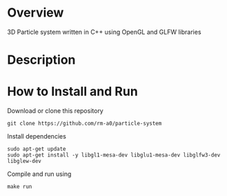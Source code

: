 # Overview
3D Particle system written in C++ using OpenGL and GLFW libraries
# Description

# How to Install and Run
Download or clone this repository
```
git clone https://github.com/rm-a0/particle-system
```
Install dependencies
```
sudo apt-get update
sudo apt-get install -y libgl1-mesa-dev libglu1-mesa-dev libglfw3-dev libglew-dev
```
Compile and run using
```
make run
```

